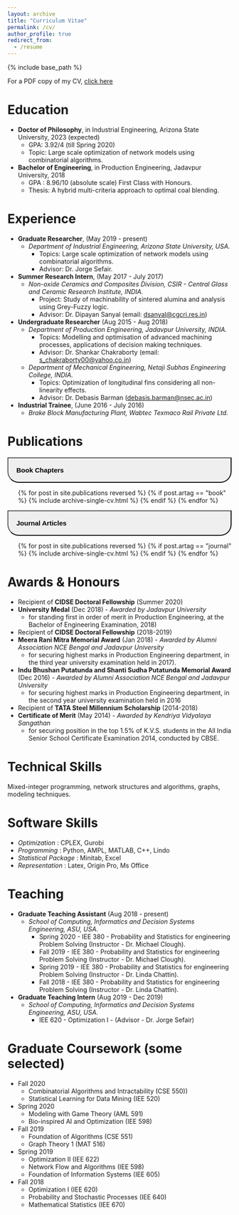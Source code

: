 ```yaml
---
layout: archive
title: "Curriculum Vitae"
permalink: /cv/
author_profile: true
redirect_from:
  - /resume
---
```


{% include base_path %}

For a PDF copy of my CV, <u><a href="https://percyjackson9.github.io/files/my_cv.pdf">click here</a></u>  

Education
======
* **Doctor of Philosophy**, in Industrial Engineering, Arizona State University, 2023 (expected)
  * GPA: 3.92/4 (till Spring 2020)
  * Topic: Large scale optimization of network models using combinatorial algorithms.
* **Bachelor of Engineering**, in Production Engineering, Jadavpur University, 2018
  * GPA : 8.96/10 (absolute scale) First Class with Honours.
  * Thesis: A hybrid multi-criteria approach to optimal coal blending.

Experience
======
* **Graduate Researcher**, (May 2019 - present)
  * _Department of Industrial Engineering, Arizona State University, USA._
    * Topics: Large scale optimization of network models using combinatorial algorithms.
    * Advisor: Dr. Jorge Sefair.
* **Summer Research Intern**, (May 2017 - July 2017)
  * _Non-oxide Ceramics and Composites Division, CSIR - Central Glass and Ceramic Research Institute, INDIA._
    * Project: Study of machinability of sintered alumina and analysis using Grey-Fuzzy logic.
    * Advisor: Dr. Dipayan Sanyal (email: dsanyal@cgcri.res.in)
* **Undergraduate Researcher** (Aug 2015 - Aug 2018)
  * _Department of Production Engineering, Jadavpur University, INDIA._
    * Topics: Modelling and optimisation of advanced machining processes, applications of decision making techniques.
    * Advisor: Dr. Shankar Chakraborty (email: s_chakraborty00@yahoo.co.in)
  * _Department of Mechanical Engineering, Netaji Subhas Engineering College, INDIA._
    * Topics: Optimization of longitudinal fins considering all non-linearity effects.
    * Advisor: Dr. Debasis Barman (debasis.barman@nsec.ac.in)
* **Industrial Trainee**, (June 2016 - July 2016)
  * _Brake Block Manufacturing Plant, Wabtec Texmaco Rail Private Ltd._



<head>
<meta name="viewport" content="width=device-width, initial-scale=1">
<style>
.collapsible {
  background-color: mix(#000, #E6E6FA, 25%);
  color: $primary-color;
  cursor: pointer;
  padding: 18px;
  width: 100%;
  border-bottom: 2px dashed $primary-color;
  border-bottom-left-radius: 25px;
  border-bottom-right-radius: 25px;
  text-align: left;
  outline: none;
  font-size: 15px;
  font-family: $global-font-family;
}

.active, .collapsible:hover {
  background-color: mix(#000, #E6E6FA, 50%);
}

.content {
  padding: 0 18px;
  max-height: 0;
  overflow: hidden;
  transition: max-height 0.4s ease-out;
  background-color: $primary-background;
}
</style>
</head>
<body>

<h1>Publications</h1>

<button type="button" class="collapsible"><b>Book Chapters</b></button>
<div class="content">
  <ol type="1">{% for post in site.publications reversed %}
    {% if post.artag == "book" %}
      {% include archive-single-cv.html %}
    {% endif %}
  {% endfor %}</ol>
</div>

<button type="button" class="collapsible"><b>Journal Articles</b></button>
<div class="content">
  <ol type="1">{% for post in site.publications reversed %}
    {% if post.artag == "journal" %}
      {% include archive-single-cv.html %}
    {% endif %}
  {% endfor %}</ol>
</div>

<script>
var coll = document.getElementsByClassName("collapsible");
var i;

for (i = 0; i < coll.length; i++) {
  coll[i].addEventListener("click", function() {
    this.classList.toggle("active");
    var content = this.nextElementSibling;
    if (content.style.maxHeight){
      content.style.maxHeight = null;
    } else {
      content.style.maxHeight = content.scrollHeight + "px";
    } 
  });
}
</script>
</body>


 
Awards & Honours
======
* Recipient of **CIDSE Doctoral Fellowship** (Summer 2020)
* **University Medal** (Dec 2018) - _Awarded by Jadavpur University_
  * for standing first in order of merit in Production Engineering, at the Bachelor of Engineering Examination, 2018)
* Recipient of **CIDSE Doctoral Fellowship** (2018-2019)
* **Meera Rani Mitra Memorial Award** (Jan 2018) - _Awarded by Alumni Association NCE Bengal and Jadavpur University_
  * for securing highest marks in Production Engineering department, in the third year university examination held in 2017).
* **Indu Bhushan Putatunda and Shanti Sudha Putatunda Memorial Award** (Dec 2016) - _Awarded by Alumni Association NCE Bengal and Jadavpur University_
  * for securing highest marks in Production Engineering department, in the second year university examination held in 2016
* Recipient of **TATA Steel Millennium Scholarship** (2014-2018)
* **Certificate of Merit** (May 2014) - _Awarded by Kendriya Vidyalaya Sangathan_
  * for securing position in the top 1.5% of K.V.S. students in the All India Senior School Certificate Examination 2014, conducted by CBSE.

Technical Skills
======
Mixed-integer programming, network structures and algorithms, graphs, modeling techniques.

Software Skills
======
* _Optimization_ : CPLEX, Gurobi
* _Programming_ : Python, AMPL, MATLAB, C++, Lindo
* _Statistical Package_ : Minitab, Excel
* _Representation_ : Latex, Origin Pro, Ms Office

<!-- {% include skills.html %} -->


Teaching
======
* **Graduate Teaching Assistant** (Aug 2018 - present)
  * _School of Computing, Informatics and Decision Systems Engineering, ASU, USA._
    * Spring 2020 - IEE 380 - Probability and Statistics for engineering Problem Solving (Instructor - Dr. Michael Clough).
    * Fall 2019 - IEE 380 - Probability and Statistics for engineering Problem Solving (Instructor - Dr. Michael Clough).
    * Spring 2019 - IEE 380 - Probability and Statistics for engineering Problem Solving (Instructor - Dr. Linda Chattin).
    * Fall 2018 - IEE 380 - Probability and Statistics for engineering Problem Solving (Instructor - Dr. Linda Chattin).
* **Graduate Teaching Intern** (Aug 2019 - Dec 2019)
  * _School of Computing, Informatics and Decision Systems Engineering, ASU, USA._
    * IEE 620 - Optimization I - (Advisor - Dr. Jorge Sefair)

Graduate Coursework (some selected)
======
* Fall 2020
  * Combinatorial Algorithms and Intractability (CSE 550))
  * Statistical Learning for Data Mining (IEE 520)
* Spring 2020
  * Modeling with Game Theory (AML 591)
  * Bio-inspired AI and Optimization (IEE 598)
* Fall 2019
  * Foundation of Algorithms (CSE 551)
  * Graph Theory 1 (MAT 516)
* Spring 2019
  * Optimization II (IEE 622)
  * Network Flow and Algorithms (IEE 598)
  * Foundation of Information Systems (IEE 605)
* Fall 2018
  * Optimization I (IEE 620)
  * Probability and Stochastic Processes (IEE 640)
  * Mathematical Statistics (IEE 670)

